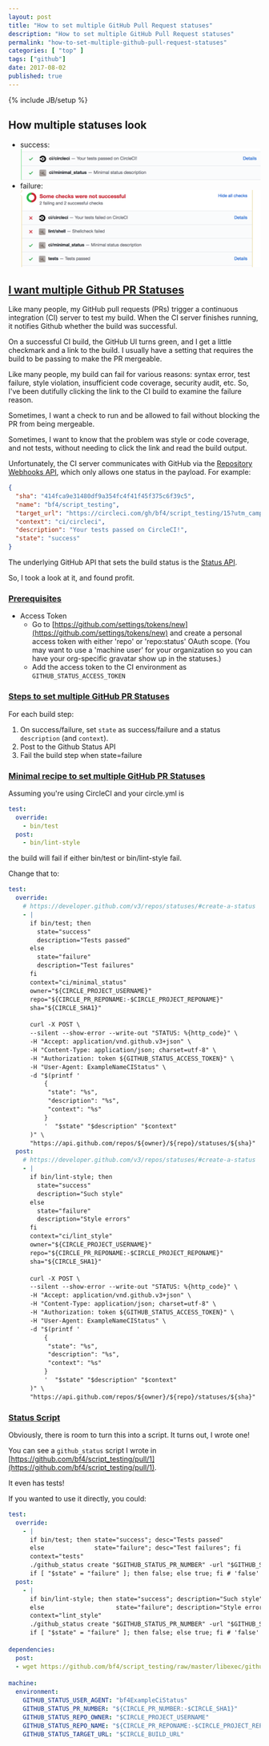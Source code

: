 ```yaml
---
layout: post
title: "How to set multiple GitHub Pull Request statuses"
description: "How to set multiple GitHub Pull Request statuses"
permalink: "how-to-set-multiple-github-pull-request-statuses"
categories: [ "top" ]
tags: ["github"]
date: 2017-08-02
published: true
---
```

{% include JB/setup %}

## How multiple statuses look

- success: <img src="/assets/images/github-status.png" alt="multiple GitHub statuses" title="multiple GitHub statuses">
- failure: <img src="/assets/images/github-status-failure.png" alt="multiple GitHub statuses" title="multiple GitHub statuses">

## [I want multiple Github PR Statuses](#i-want-multiple-github-pr-statuses)

Like many people, my GitHub pull requests (PRs) trigger a continuous integration (CI) server
to test my build.  When the CI server finishes running, it notifies Github whether the
build was successful.

On a successful CI build, the GitHub UI turns green, and I get a little checkmark and a link to the
build.  I usually have a setting that requires the build to be passing to make the PR mergeable.

Like many people, my build can fail for various reasons: syntax error, test failure, style violation,
insufficient code coverage, security audit, etc. So, I've been dutifully clicking the link to the CI
build to examine the failure reason.

Sometimes, I want a check to run and be allowed to fail without blocking the PR from being mergeable.

Sometimes, I want to know that the problem was style or code coverage, and not tests, without needing to
click the link and read the build output.

Unfortunately, the CI server communicates with GitHub via the [Repository Webhooks API](https://developer.github.com/v3/repos/hooks/#create-a-hook),
which only allows one status in the payload. For example:

```json
{
  "sha": "414fca9e31480df9a354fc4f41f45f375c6f39c5",
  "name": "bf4/script_testing",
  "target_url": "https://circleci.com/gh/bf4/script_testing/15?utm_campaign=vcs-integration-link&utm_medium=referral&utm_source=github-build-link",
  "context": "ci/circleci",
  "description": "Your tests passed on CircleCI!",
  "state": "success"
}
```

The underlying GitHub API that sets the build status is the [Status API](https://developer.github.com/v3/repos/statuses/).

So, I took a look at it, and found profit.

### [Prerequisites](#prerequisites)

- Access Token
  - Go to [https://github.com/settings/tokens/new](https://github.com/settings/tokens/new) and create a personal access token
  with either 'repo' or 'repo:status' OAuth scope. (You may want to use a 'machine user' for your organization
  so you can have your org-specific gravatar show up in the statuses.)
  - Add the access token to the CI environment as `GITHUB_STATUS_ACCESS_TOKEN`

### [Steps to set multiple GitHub PR Statuses](#steps-to-set-multiple-github-pr-statuses)

For each build step:

1. On success/failure, set `state` as success/failure and a status `description` (and `context`).
1. Post to the Github Status API
1. Fail the build step when state=failure

### [Minimal recipe to set multiple GitHub PR Statuses](#minimal-recipe-to-set-multiple-github-pr-statuses)

Assuming you're using CircleCI and your circle.yml is

```yaml
test:
  override:
    - bin/test
  post:
    - bin/lint-style
```

the build will fail if either bin/test or bin/lint-style fail.

Change that to:

```yaml
test:
  override:
    # https://developer.github.com/v3/repos/statuses/#create-a-status
    - |
      if bin/test; then
        state="success"
        description="Tests passed"
      else
        state="failure"
        description="Test failures"
      fi
      context="ci/minimal_status"
      owner="${CIRCLE_PROJECT_USERNAME}"
      repo="${CIRCLE_PR_REPONAME:-$CIRCLE_PROJECT_REPONAME}"
      sha="${CIRCLE_SHA1}"

      curl -X POST \
      --silent --show-error --write-out "STATUS: %{http_code}" \
      -H "Accept: application/vnd.github.v3+json" \
      -H "Content-Type: application/json; charset=utf-8" \
      -H "Authorization: token ${GITHUB_STATUS_ACCESS_TOKEN}" \
      -H "User-Agent: ExampleNameCIStatus" \
      -d "$(printf '
          {
           "state": "%s",
           "description": "%s",
           "context": "%s"
          }
          '  "$state" "$description" "$context"
      )" \
      "https://api.github.com/repos/${owner}/${repo}/statuses/${sha}"
  post:
    # https://developer.github.com/v3/repos/statuses/#create-a-status
    - |
      if bin/lint-style; then
        state="success"
        description="Such style"
      else
        state="failure"
        description="Style errors"
      fi
      context="ci/lint_style"
      owner="${CIRCLE_PROJECT_USERNAME}"
      repo="${CIRCLE_PR_REPONAME:-$CIRCLE_PROJECT_REPONAME}"
      sha="${CIRCLE_SHA1}"

      curl -X POST \
      --silent --show-error --write-out "STATUS: %{http_code}" \
      -H "Accept: application/vnd.github.v3+json" \
      -H "Content-Type: application/json; charset=utf-8" \
      -H "Authorization: token ${GITHUB_STATUS_ACCESS_TOKEN}" \
      -H "User-Agent: ExampleNameCIStatus" \
      -d "$(printf '
          {
           "state": "%s",
           "description": "%s",
           "context": "%s"
          }
          '  "$state" "$description" "$context"
      )" \
      "https://api.github.com/repos/${owner}/${repo}/statuses/${sha}"
```

### [Status Script](#status-script)

Obviously, there is room to turn this into a script. It turns out, I wrote one!

You can see a `github_status` script I wrote in [https://github.com/bf4/script_testing/pull/1](https://github.com/bf4/script_testing/pull/1).

It even has tests!

If you wanted to use it directly, you could:

```yaml
test:
  override:
    - |
      if bin/test; then state="success"; desc="Tests passed"
      else              state="failure"; desc="Test failures"; fi
      context="tests"
      ./github_status create "$GITHUB_STATUS_PR_NUMBER" -url "$GITHUB_STATUS_TARGET_URL" -context "${context}" -state "${state}" -desc "${desc}"
      if [ "$state" = "failure" ]; then false; else true; fi # 'false' fails the build
  post:
    - |
      if bin/lint-style; then state="success"; description="Such style"
      else                    state="failure"; description="Style errors"; fi
      context="lint_style"
      ./github_status create "$GITHUB_STATUS_PR_NUMBER" -url "$GITHUB_STATUS_TARGET_URL" -context "${context}" -state "${state}" -desc "${desc}"
      if [ "$state" = "failure" ]; then false; else true; fi # 'false' fails the build

dependencies:
  post:
  - wget https://github.com/bf4/script_testing/raw/master/libexec/github_status && chmod +x github_status

machine:
  environment:
    GITHUB_STATUS_USER_AGENT: "bf4ExampleCiStatus"
    GITHUB_STATUS_PR_NUMBER: "${CIRCLE_PR_NUMBER:-$CIRCLE_SHA1}"
    GITHUB_STATUS_REPO_OWNER: "$CIRCLE_PROJECT_USERNAME"
    GITHUB_STATUS_REPO_NAME: "${CIRCLE_PR_REPONAME:-$CIRCLE_PROJECT_REPONAME}"
    GITHUB_STATUS_TARGET_URL: "$CIRCLE_BUILD_URL"
```
